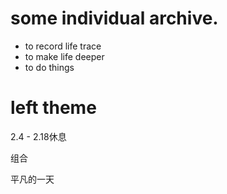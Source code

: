 
# some individual archive.

* to record life trace
* to make life deeper
* to do things 

# left theme
2.4 - 2.18休息

组合

平凡的一天